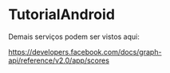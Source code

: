 # TutorialAndroid

Demais serviços podem ser vistos aqui:

https://developers.facebook.com/docs/graph-api/reference/v2.0/app/scores
